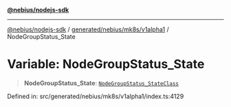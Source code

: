 [**@nebius/nodejs-sdk**](../../../../../README.md)

---

[@nebius/nodejs-sdk](../../../../../README.md) / [generated/nebius/mk8s/v1alpha1](../README.md) / NodeGroupStatus_State

# Variable: NodeGroupStatus_State

> **NodeGroupStatus_State**: [`NodeGroupStatus_StateClass`](../type-aliases/NodeGroupStatus_StateClass.md)

Defined in: src/generated/nebius/mk8s/v1alpha1/index.ts:4129
